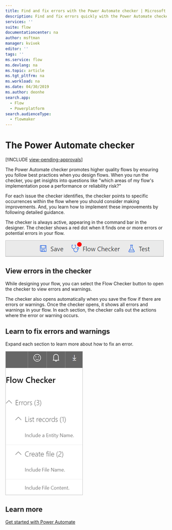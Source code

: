 ```yaml
---
title: Find and fix errors with the Power Automate checker | Microsoft Docs
description: Find and fix errors quickly with the Power Automate checker.
services: ''
suite: flow
documentationcenter: na
author: msftman
manager: kvivek
editor: ''
tags: ''
ms.service: flow
ms.devlang: na
ms.topic: article
ms.tgt_pltfrm: na
ms.workload: na
ms.date: 04/30/2019
ms.author: deonhe
search.app: 
  - Flow
  - Powerplatform
search.audienceType: 
  - flowmaker
---
```


# The Power Automate checker
[!INCLUDE [view-pending-approvals](includes/cc-rebrand.md)]

The Power Automate checker promotes higher quality flows by ensuring you follow best practices when you design flows. When you run the checker, you get insights into questions like "which areas of my flow's implementation pose a performance or reliability risk?"

For each issue the checker identifies, the checker points to specific occurrences within the flow where you should consider making improvements. And, you learn how to implement these improvements by following detailed guidance.

The checker is always active, appearing in the command bar in the designer. The checker shows a red dot when it finds one or more errors or potential errors in your flow.

![Checker](media/checker/checker-in-designer.png "Checker")


## View errors in the checker

While designing your flow, you can select the Flow Checker button to open the checker to view errors and warnings. 

The checker also opens automatically when you save the flow if there are errors or warnings.  Once the checker opens, it shows all errors and warnings in your flow. In each section, the checker calls out the actions where the error or warning occurs. 

## Learn to fix errors and warnings

Expand each section to learn more about how to fix an error.

![Checker details](media/checker/checker-detail.png "Checker details")

## Learn more

[Get started with Power Automate](getting-started.md)




